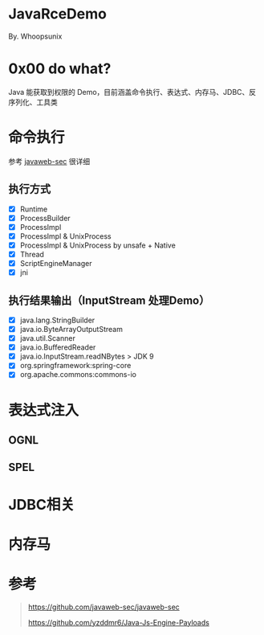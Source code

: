 # JavaRceDemo

By. Whoopsunix

# 0x00 do what?

Java 能获取到权限的 Demo，目前涵盖命令执行、表达式、内存马、JDBC、反序列化、工具类

# 命令执行

参考 [javaweb-sec](https://github.com/javaweb-sec/javaweb-sec) 很详细

## 执行方式

- [x] Runtime
- [x] ProcessBuilder
- [x] ProcessImpl
- [x] ProcessImpl & UnixProcess
- [x] ProcessImpl & UnixProcess by unsafe + Native
- [x] Thread
- [x] ScriptEngineManager
- [x] jni

## 执行结果输出（InputStream 处理Demo）

- [x] java.lang.StringBuilder
- [x] java.io.ByteArrayOutputStream
- [x] java.util.Scanner
- [x] java.io.BufferedReader
- [x] java.io.InputStream.readNBytes > JDK 9
- [x] org.springframework:spring-core
- [x] org.apache.commons:commons-io

# 表达式注入

## OGNL

## SPEL



# JDBC相关

# 内存马

# 参考

> https://github.com/javaweb-sec/javaweb-sec
> 
> https://github.com/yzddmr6/Java-Js-Engine-Payloads
> 
